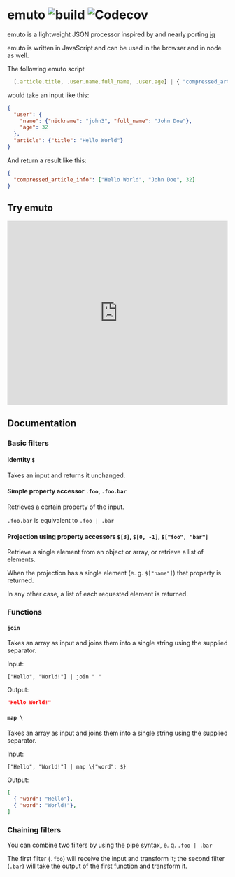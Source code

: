 # emuto ![build](https://img.shields.io/travis/kantord/emuto/master.svg) ![Codecov](https://img.shields.io/codecov/c/github/kantord/emuto/master.svg)

emuto is a lightweight JSON processor inspired by and nearly porting [jq](https://stedolan.github.io/jq/)

emuto is written in JavaScript and can be used in the browser and in node as
well.

The following emuto script

```javascript
  [.article.title, .user.name.full_name, .user.age] | { "compressed_article_info": $}
```

would take an input like this:

```json
{
  "user": {
    "name": {"nickname": "john3", "full_name": "John Doe"},
    "age": 32
  },
  "article": {"title": "Hello World"}
}
```

And return a result like this:

```json
{
  "compressed_article_info": ["Hello World", "John Doe", 32]
}
```

## Try emuto

<iframe
    style="width: 100%; height: 30em; border: 0;"
    src="https://kantord.github.io/emuto-demo/">
</iframe>

## Documentation

### Basic filters

#### Identity `$`

Takes an input and returns it unchanged.

#### Simple property accessor `.foo`, `.foo.bar`

Retrieves a certain property of the input.

`.foo.bar` is equivalent to `.foo | .bar`

#### Projection using property accessors `$[3]`, `$[0, -1]`, `$["foo", "bar"]`

Retrieve a single element from an object or array, or retrieve a list of
elements.

When the projection has a single element (e. g. `$["name"]`) that property is
returned.

In any other case, a list of each requested element is returned.


### Functions

#### `join`

Takes an array as input and joins them into a single string using the supplied
separator.

Input:

```
["Hello", "World!"] | join " "
```

Output:

```json
"Hello World!"
```

#### `map \`

Takes an array as input and joins them into a single string using the supplied
separator.

Input:

```
["Hello", "World!"] | map \{"word": $}
```

Output:

```json
[
  { "word": "Hello"},
  { "word": "World!"},
]
```

### Chaining filters
You can combine two filters by using the pipe syntax, e. q. `.foo | .bar`

The first filter (`.foo`) will receive the input and transform it; the second
filter (`.bar`) will take the output of the first function and transform it.
